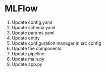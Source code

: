 # MLFlow

1. Update config.yaml
2. Update schema.yaml
3. Update params.yaml
4. Update entity
5. Update configuration manager in src config
6. Update the components
7. Update pipeline
8. Update main.py
9. Update app.py
